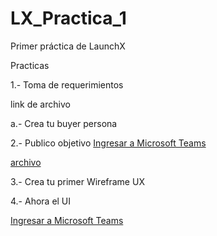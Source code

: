 # LX_Practica_1
Primer práctica de LaunchX

Practicas

<p>
  1.- Toma de requerimientos
<p/>

  link de archivo
  
<p> 
  a.- Crea tu buyer persona
</p>
  
<p dir="auto">
  2.- Publico objetivo
  <a href="htps://github.com/Angosk/LX_Practica_1/blob/main/abogabootPublicoObjetivo.png" rel="nofollow">Ingresar a Microsoft Teams</a>
  
</p>
<a href="htps://github.com/Angosk/LX_Practica_1/blob/main/abogabootPublicoObjetivo.png" rel="nofollow">archivo</a>
<p>
  3.- Crea tu primer Wireframe UX
<p/>

<p>
  4.- Ahora el UI
<P/>
 
 <a href="https://youtu.be/pmoQ0gzqYM4" rel="nofollow">Ingresar a Microsoft Teams</a>
